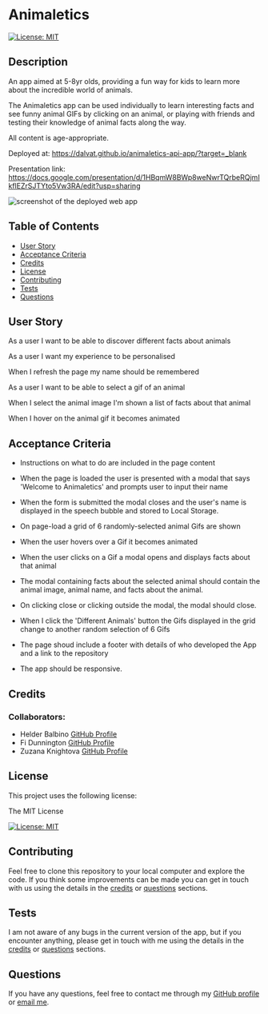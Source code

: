 # Animaletics

[![License: MIT](https://img.shields.io/badge/License-MIT-yellow.svg)](https://opensource.org/licenses/MIT)

## Description

An app aimed at 5-8yr olds, providing a fun way for kids to learn more about the incredible world of animals.

The Animaletics app can be used individually to learn interesting facts and see funny animal GIFs by clicking on an animal, or playing with friends and testing their knowledge of animal facts along the way. 

All content is age-appropriate.


Deployed at: https://dalvat.github.io/animaletics-api-app/?target=_blank

Presentation link: https://docs.google.com/presentation/d/1HBqmW8BWp8weNwrTQrbeRQjmIkflEZrSJTYto5Vw3RA/edit?usp=sharing

![screenshot of the deployed web app](./assets/images/animaletics%20screenshot.png)

## Table of Contents

- [User Story](#user-story)
- [Acceptance Criteria](#acceptance-criteria)
- [Credits](#credits)
- [License](#license)
- [Contributing](#contributing)
- [Tests](#tests)
- [Questions](#questions)

## User Story
As a user I want to be able to discover different facts about animals

As a user I want my experience to be personalised 

When I refresh the page my name should be remembered

As a user I want to be able to select a gif of an animal

When I select the animal image I'm shown a list of facts about that animal

When I hover on the animal gif it becomes animated


## Acceptance Criteria
- Instructions on what to do are included in the page content

- When the page is loaded the user is presented with a modal that says 'Welcome to Animaletics' and prompts user to input their name

- When the form is submitted the modal closes and the user's name is displayed in the speech bubble and stored to Local Storage.

- On page-load a grid of 6 randomly-selected animal Gifs are shown

- When the user hovers over a Gif it becomes animated

- When the user clicks on a Gif a modal opens and displays facts about that animal

- The modal containing facts about the selected animal should contain the animal image, animal name, and facts about the animal.

- On clicking close or clicking outside the modal, the modal should close.

- When I click the 'Different Animals' button the Gifs displayed in the grid change to another random selection of 6 Gifs

- The page shoud include a footer with details of who developed the App and a link to the repository

- The app should be responsive.

## Credits

### Collaborators:

- Helder Balbino [GitHub Profile](https://github.com/HelderBalbino)
- Fi Dunnington [GitHub Profile](https://github.com/fdunnington)
- Zuzana Knightova [GitHub Profile](https://github.com/ZuzanaElt)

## License

This project uses the following license:

The MIT License

[![License: MIT](https://img.shields.io/badge/License-MIT-yellow.svg)](https://opensource.org/licenses/MIT)

## Contributing

Feel free to clone this repository to your local computer and explore the code. If you think some improvements can be made you can get in touch with us using the details in the [credits](#credits) or [questions](#questions) sections.

## Tests

I am not aware of any bugs in the current version of the app, but if you encounter anything, please get in touch with me using the details in the [credits](#credits) or [questions](#questions) sections.

## Questions

If you have any questions, feel free to contact me through my [GitHub profile](https://github.com/dalvat) or [email me](mailto:dmlswebdev@gmail.com).
